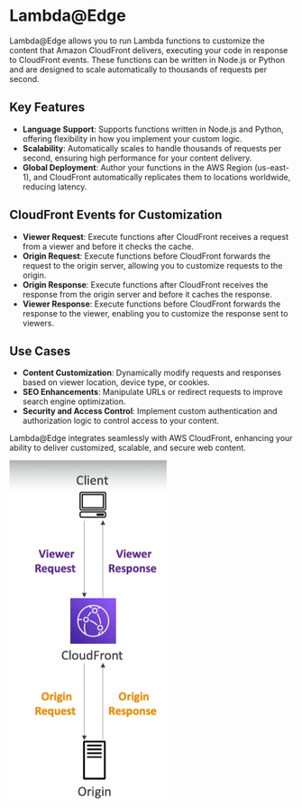 # Lambda@Edge

Lambda@Edge allows you to run Lambda functions to customize the content that Amazon CloudFront delivers, executing your code in response to CloudFront events. These functions can be written in Node.js or Python and are designed to scale automatically to thousands of requests per second.

## Key Features

- **Language Support**: Supports functions written in Node.js and Python, offering flexibility in how you implement your custom logic.
- **Scalability**: Automatically scales to handle thousands of requests per second, ensuring high performance for your content delivery.
- **Global Deployment**: Author your functions in the AWS Region (us-east-1), and CloudFront automatically replicates them to locations worldwide, reducing latency.

## CloudFront Events for Customization

- **Viewer Request**: Execute functions after CloudFront receives a request from a viewer and before it checks the cache.
- **Origin Request**: Execute functions before CloudFront forwards the request to the origin server, allowing you to customize requests to the origin.
- **Origin Response**: Execute functions after CloudFront receives the response from the origin server and before it caches the response.
- **Viewer Response**: Execute functions before CloudFront forwards the response to the viewer, enabling you to customize the response sent to viewers.

## Use Cases

- **Content Customization**: Dynamically modify requests and responses based on viewer location, device type, or cookies.
- **SEO Enhancements**: Manipulate URLs or redirect requests to improve search engine optimization.
- **Security and Access Control**: Implement custom authentication and authorization logic to control access to your content.

Lambda@Edge integrates seamlessly with AWS CloudFront, enhancing your ability to deliver customized, scalable, and secure web content.

![Lambda@Edge](../z_resources/images/lambda/lambda@edge.png)

